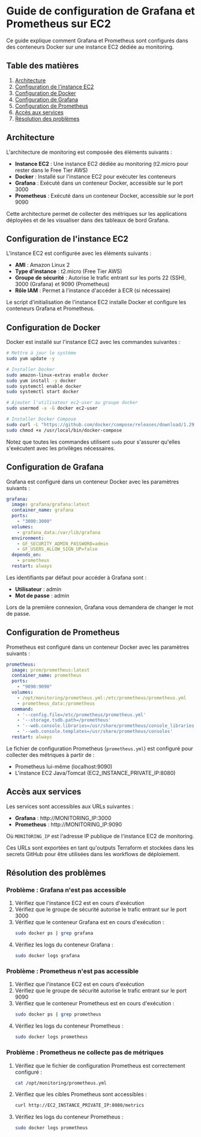 # Guide de configuration de Grafana et Prometheus sur EC2

Ce guide explique comment Grafana et Prometheus sont configurés dans des conteneurs Docker sur une instance EC2 dédiée au monitoring.

## Table des matières

1. [Architecture](#architecture)
2. [Configuration de l'instance EC2](#configuration-de-linstance-ec2)
3. [Configuration de Docker](#configuration-de-docker)
4. [Configuration de Grafana](#configuration-de-grafana)
5. [Configuration de Prometheus](#configuration-de-prometheus)
6. [Accès aux services](#accès-aux-services)
7. [Résolution des problèmes](#résolution-des-problèmes)

## Architecture

L'architecture de monitoring est composée des éléments suivants :

- **Instance EC2** : Une instance EC2 dédiée au monitoring (t2.micro pour rester dans le Free Tier AWS)
- **Docker** : Installé sur l'instance EC2 pour exécuter les conteneurs
- **Grafana** : Exécuté dans un conteneur Docker, accessible sur le port 3000
- **Prometheus** : Exécuté dans un conteneur Docker, accessible sur le port 9090

Cette architecture permet de collecter des métriques sur les applications déployées et de les visualiser dans des tableaux de bord Grafana.

## Configuration de l'instance EC2

L'instance EC2 est configurée avec les éléments suivants :

- **AMI** : Amazon Linux 2
- **Type d'instance** : t2.micro (Free Tier AWS)
- **Groupe de sécurité** : Autorise le trafic entrant sur les ports 22 (SSH), 3000 (Grafana) et 9090 (Prometheus)
- **Rôle IAM** : Permet à l'instance d'accéder à ECR (si nécessaire)

Le script d'initialisation de l'instance EC2 installe Docker et configure les conteneurs Grafana et Prometheus.

## Configuration de Docker

Docker est installé sur l'instance EC2 avec les commandes suivantes :

```bash
# Mettre à jour le système
sudo yum update -y

# Installer Docker
sudo amazon-linux-extras enable docker
sudo yum install -y docker
sudo systemctl enable docker
sudo systemctl start docker

# Ajouter l'utilisateur ec2-user au groupe docker
sudo usermod -a -G docker ec2-user

# Installer Docker Compose
sudo curl -L "https://github.com/docker/compose/releases/download/1.29.2/docker-compose-$(uname -s)-$(uname -m)" -o /usr/local/bin/docker-compose
sudo chmod +x /usr/local/bin/docker-compose
```

Notez que toutes les commandes utilisent `sudo` pour s'assurer qu'elles s'exécutent avec les privilèges nécessaires.

## Configuration de Grafana

Grafana est configuré dans un conteneur Docker avec les paramètres suivants :

```yaml
grafana:
  image: grafana/grafana:latest
  container_name: grafana
  ports:
    - "3000:3000"
  volumes:
    - grafana_data:/var/lib/grafana
  environment:
    - GF_SECURITY_ADMIN_PASSWORD=admin
    - GF_USERS_ALLOW_SIGN_UP=false
  depends_on:
    - prometheus
  restart: always
```

Les identifiants par défaut pour accéder à Grafana sont :
- **Utilisateur** : admin
- **Mot de passe** : admin

Lors de la première connexion, Grafana vous demandera de changer le mot de passe.

## Configuration de Prometheus

Prometheus est configuré dans un conteneur Docker avec les paramètres suivants :

```yaml
prometheus:
  image: prom/prometheus:latest
  container_name: prometheus
  ports:
    - "9090:9090"
  volumes:
    - /opt/monitoring/prometheus.yml:/etc/prometheus/prometheus.yml
    - prometheus_data:/prometheus
  command:
    - '--config.file=/etc/prometheus/prometheus.yml'
    - '--storage.tsdb.path=/prometheus'
    - '--web.console.libraries=/usr/share/prometheus/console_libraries'
    - '--web.console.templates=/usr/share/prometheus/consoles'
  restart: always
```

Le fichier de configuration Prometheus (`prometheus.yml`) est configuré pour collecter des métriques à partir de :
- Prometheus lui-même (localhost:9090)
- L'instance EC2 Java/Tomcat (EC2_INSTANCE_PRIVATE_IP:8080)

## Accès aux services

Les services sont accessibles aux URLs suivantes :

- **Grafana** : http://MONITORING_IP:3000
- **Prometheus** : http://MONITORING_IP:9090

Où `MONITORING_IP` est l'adresse IP publique de l'instance EC2 de monitoring.

Ces URLs sont exportées en tant qu'outputs Terraform et stockées dans les secrets GitHub pour être utilisées dans les workflows de déploiement.

## Résolution des problèmes

### Problème : Grafana n'est pas accessible

1. Vérifiez que l'instance EC2 est en cours d'exécution
2. Vérifiez que le groupe de sécurité autorise le trafic entrant sur le port 3000
3. Vérifiez que le conteneur Grafana est en cours d'exécution :
   ```bash
   sudo docker ps | grep grafana
   ```
4. Vérifiez les logs du conteneur Grafana :
   ```bash
   sudo docker logs grafana
   ```

### Problème : Prometheus n'est pas accessible

1. Vérifiez que l'instance EC2 est en cours d'exécution
2. Vérifiez que le groupe de sécurité autorise le trafic entrant sur le port 9090
3. Vérifiez que le conteneur Prometheus est en cours d'exécution :
   ```bash
   sudo docker ps | grep prometheus
   ```
4. Vérifiez les logs du conteneur Prometheus :
   ```bash
   sudo docker logs prometheus
   ```

### Problème : Prometheus ne collecte pas de métriques

1. Vérifiez que le fichier de configuration Prometheus est correctement configuré :
   ```bash
   cat /opt/monitoring/prometheus.yml
   ```
2. Vérifiez que les cibles Prometheus sont accessibles :
   ```bash
   curl http://EC2_INSTANCE_PRIVATE_IP:8080/metrics
   ```
3. Vérifiez les logs du conteneur Prometheus :
   ```bash
   sudo docker logs prometheus
   ```
